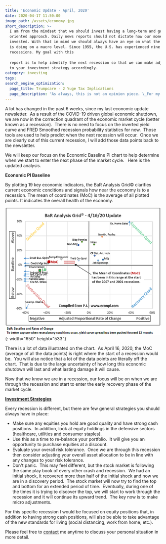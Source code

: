 ```yaml
---
title: 'Economic Update - April, 2020'
date: 2020-04-17 11:50:00
image_path: /assets/economy.jpg
short_description: >-
  I am from the mindset that we should invest having a long-term and goal
  oriented approach. Daily news reports should not dictate how our money is
  invested. With that in mind we should always have an eye on what the economy
  is doing on a macro level. Since 1955, the U.S. has experienced nine
  recessions. My goal with this

  report is to help identify the next recession so that we can make adjustments
  to your investment strategy accordingly.
category: investing
tags:
search_engine_optimization:
  page_title: Trumpcare - 2 Yuge Tax Implications
  page_description: "As always, this is not an opinion piece. \_For my full stance on the Better Care Act (BCRA) you'll have to wait for my exclusive Rachel Maddow interview airing soon. \_For now, we can look at the tax implications if the current BCRA is passed through the senate."
---
```


A lot has changed in the past 6 weeks, since my last economic update newsletter.&nbsp; As a result of the COVID-19 driven global economic shutdown, we are now in the correction quadrant of the economic market cycle (better known as a recession).&nbsp; There is no need to focus on the inverted yield curve and FRED Smoothed recession probability statistics for now.&nbsp; Those tools are used to help predict when the next recession will occur.&nbsp; Once we are clearly out of this current recession, I will add those data points back to the newsletter.

We will keep our focus on the Economic Baseline PI chart to help determine when we start to enter the next phase of the market cycle.&nbsp; &nbsp;Here is the updated analysis.

**Economic PI Baseline**

By plotting 19 key economic indicators, the BaR Analysis Grid&copy; clarifies current economic conditions and signals how near the economy is to a recession. The mean of coordinates (MoC) is the average of all plotted points. It indicates the overall health of the economy.

![](/assets/2020-4-16.png){: width="650" height="533"}

There is a lot of data illustrated on the chart.&nbsp; As April 16, 2020, the MoC (average of all the data points) is right where the start of a recession would be.&nbsp; You will also notice that a lot of the data points are literally off the chart.&nbsp; That is due to the large uncertainty of how long this economic shutdown will last and what lasting damage it will cause.&nbsp;

Now that we know we are in a recession, our focus will be on when we are through the recession and start to enter the early recovery phase of the market cycle.

<u><strong>Investment Strategies</strong></u>

Every recession is different, but there are few general strategies you should always have in place:

* Make sure any equities you hold are good quality and have strong cash positions.&nbsp; In addition, look at equity holdings in the defensive sectors (healthcare, utilities and consumer staples).
* Use this as a time to re-balance your portfolio.&nbsp; It will give you an opportunity to purchase equities at a discount.
* Evaluate your overall risk tolerance.&nbsp; Once we are through this recession then consider adjusting your overall asset allocation to be in line with any changes to your risk tolerance.
* Don't panic.&nbsp; This may feel different, but the stock market is following the same play book of every other crash and recession.&nbsp; We had an initial shock, it recovered more than half of the initial shock and now we are in a discovery period.&nbsp; The stock market will now try to find the top and bottom for an extended period of time.&nbsp; Eventually, during one of the times it is trying to discover the top, we will start to work through the recession and it will continue its upward trend.&nbsp; The key now is to make micro adjustments.

For this specific recession I would be focused on equity positions that, in addition to having strong cash positions, will also be able to take advantage of the new standards for living (social distancing, work from home, etc.).&nbsp;

Please feel free to [contact](/contact/) me anytime to discuss your personal situation in more detail.